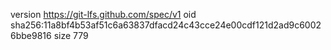 version https://git-lfs.github.com/spec/v1
oid sha256:11a8bf4b53af51c6a63837dfacd24c43cce24e00cdf121d2ad9c60026bbe9816
size 779
